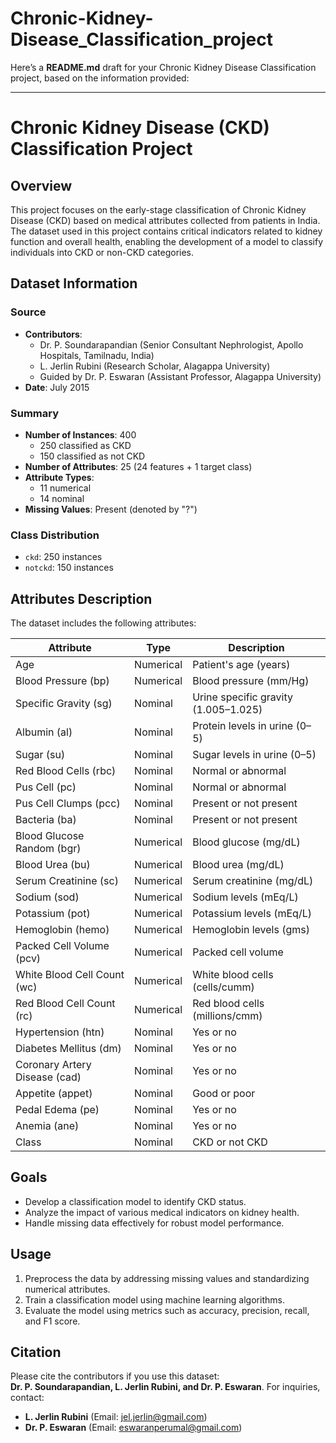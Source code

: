 # Chronic-Kidney-Disease_Classification_project
Here’s a **README.md** draft for your Chronic Kidney Disease Classification project, based on the information provided:

---

# Chronic Kidney Disease (CKD) Classification Project

## Overview

This project focuses on the early-stage classification of Chronic Kidney Disease (CKD) based on medical attributes collected from patients in India. The dataset used in this project contains critical indicators related to kidney function and overall health, enabling the development of a model to classify individuals into CKD or non-CKD categories.

## Dataset Information

### Source
- **Contributors**:  
  - Dr. P. Soundarapandian (Senior Consultant Nephrologist, Apollo Hospitals, Tamilnadu, India)  
  - L. Jerlin Rubini (Research Scholar, Alagappa University)  
  - Guided by Dr. P. Eswaran (Assistant Professor, Alagappa University)  
- **Date**: July 2015  

### Summary
- **Number of Instances**: 400  
  - 250 classified as CKD  
  - 150 classified as not CKD  
- **Number of Attributes**: 25 (24 features + 1 target class)  
- **Attribute Types**:  
  - 11 numerical  
  - 14 nominal  
- **Missing Values**: Present (denoted by "?")  

### Class Distribution
- `ckd`: 250 instances  
- `notckd`: 150 instances  

## Attributes Description

The dataset includes the following attributes:

| Attribute               | Type      | Description                             |
|-------------------------|-----------|-----------------------------------------|
| Age                    | Numerical | Patient's age (years)                  |
| Blood Pressure (bp)    | Numerical | Blood pressure (mm/Hg)                 |
| Specific Gravity (sg)  | Nominal   | Urine specific gravity (1.005–1.025)   |
| Albumin (al)           | Nominal   | Protein levels in urine (0–5)          |
| Sugar (su)             | Nominal   | Sugar levels in urine (0–5)            |
| Red Blood Cells (rbc)  | Nominal   | Normal or abnormal                     |
| Pus Cell (pc)          | Nominal   | Normal or abnormal                     |
| Pus Cell Clumps (pcc)  | Nominal   | Present or not present                 |
| Bacteria (ba)          | Nominal   | Present or not present                 |
| Blood Glucose Random (bgr) | Numerical | Blood glucose (mg/dL)              |
| Blood Urea (bu)        | Numerical | Blood urea (mg/dL)                     |
| Serum Creatinine (sc)  | Numerical | Serum creatinine (mg/dL)               |
| Sodium (sod)           | Numerical | Sodium levels (mEq/L)                  |
| Potassium (pot)        | Numerical | Potassium levels (mEq/L)               |
| Hemoglobin (hemo)      | Numerical | Hemoglobin levels (gms)                |
| Packed Cell Volume (pcv)| Numerical | Packed cell volume                     |
| White Blood Cell Count (wc)| Numerical | White blood cells (cells/cumm)     |
| Red Blood Cell Count (rc)| Numerical | Red blood cells (millions/cmm)      |
| Hypertension (htn)     | Nominal   | Yes or no                              |
| Diabetes Mellitus (dm) | Nominal   | Yes or no                              |
| Coronary Artery Disease (cad) | Nominal | Yes or no                          |
| Appetite (appet)       | Nominal   | Good or poor                           |
| Pedal Edema (pe)       | Nominal   | Yes or no                              |
| Anemia (ane)           | Nominal   | Yes or no                              |
| Class                  | Nominal   | CKD or not CKD                         |

## Goals

- Develop a classification model to identify CKD status.  
- Analyze the impact of various medical indicators on kidney health.  
- Handle missing data effectively for robust model performance.  

## Usage

1. Preprocess the data by addressing missing values and standardizing numerical attributes.  
2. Train a classification model using machine learning algorithms.  
3. Evaluate the model using metrics such as accuracy, precision, recall, and F1 score.  

## Citation

Please cite the contributors if you use this dataset:  
**Dr. P. Soundarapandian, L. Jerlin Rubini, and Dr. P. Eswaran**. For inquiries, contact:  
- **L. Jerlin Rubini** (Email: jel.jerlin@gmail.com)  
- **Dr. P. Eswaran** (Email: eswaranperumal@gmail.com)  
